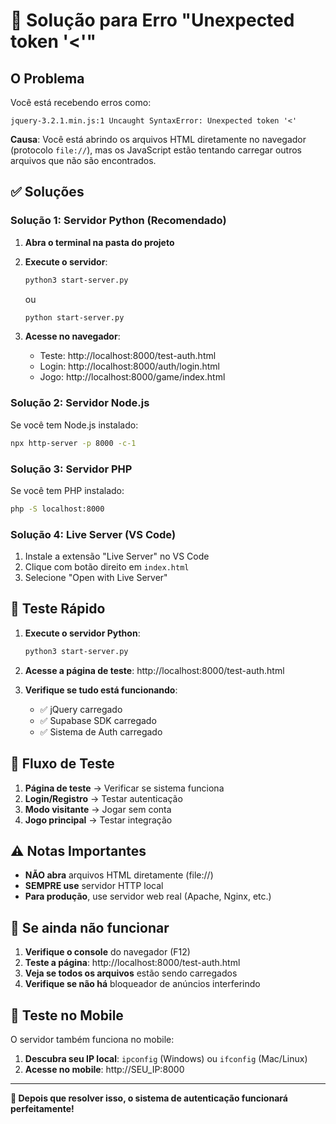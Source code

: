 # 🚨 Solução para Erro "Unexpected token '<'"

## O Problema
Você está recebendo erros como:
```
jquery-3.2.1.min.js:1 Uncaught SyntaxError: Unexpected token '<'
```

**Causa**: Você está abrindo os arquivos HTML diretamente no navegador (protocolo `file://`), mas os JavaScript estão tentando carregar outros arquivos que não são encontrados.

## ✅ Soluções

### Solução 1: Servidor Python (Recomendado)

1. **Abra o terminal na pasta do projeto**
2. **Execute o servidor**:
   ```bash
   python3 start-server.py
   ```
   ou
   ```bash
   python start-server.py
   ```

3. **Acesse no navegador**:
   - Teste: http://localhost:8000/test-auth.html
   - Login: http://localhost:8000/auth/login.html
   - Jogo: http://localhost:8000/game/index.html

### Solução 2: Servidor Node.js

Se você tem Node.js instalado:
```bash
npx http-server -p 8000 -c-1
```

### Solução 3: Servidor PHP

Se você tem PHP instalado:
```bash
php -S localhost:8000
```

### Solução 4: Live Server (VS Code)

1. Instale a extensão "Live Server" no VS Code
2. Clique com botão direito em `index.html`
3. Selecione "Open with Live Server"

## 🧪 Teste Rápido

1. **Execute o servidor Python**:
   ```bash
   python3 start-server.py
   ```

2. **Acesse a página de teste**:
   http://localhost:8000/test-auth.html

3. **Verifique se tudo está funcionando**:
   - ✅ jQuery carregado
   - ✅ Supabase SDK carregado  
   - ✅ Sistema de Auth carregado

## 🎯 Fluxo de Teste

1. **Página de teste** → Verificar se sistema funciona
2. **Login/Registro** → Testar autenticação
3. **Modo visitante** → Jogar sem conta
4. **Jogo principal** → Testar integração

## ⚠️ Notas Importantes

- **NÃO abra** arquivos HTML diretamente (file://)
- **SEMPRE use** servidor HTTP local
- **Para produção**, use servidor web real (Apache, Nginx, etc.)

## 🔧 Se ainda não funcionar

1. **Verifique o console** do navegador (F12)
2. **Teste a página**: http://localhost:8000/test-auth.html
3. **Veja se todos os arquivos** estão sendo carregados
4. **Verifique se não há** bloqueador de anúncios interferindo

## 📱 Teste no Mobile

O servidor também funciona no mobile:
1. **Descubra seu IP local**: `ipconfig` (Windows) ou `ifconfig` (Mac/Linux)
2. **Acesse no mobile**: http://SEU_IP:8000

---

**🎲 Depois que resolver isso, o sistema de autenticação funcionará perfeitamente!**
